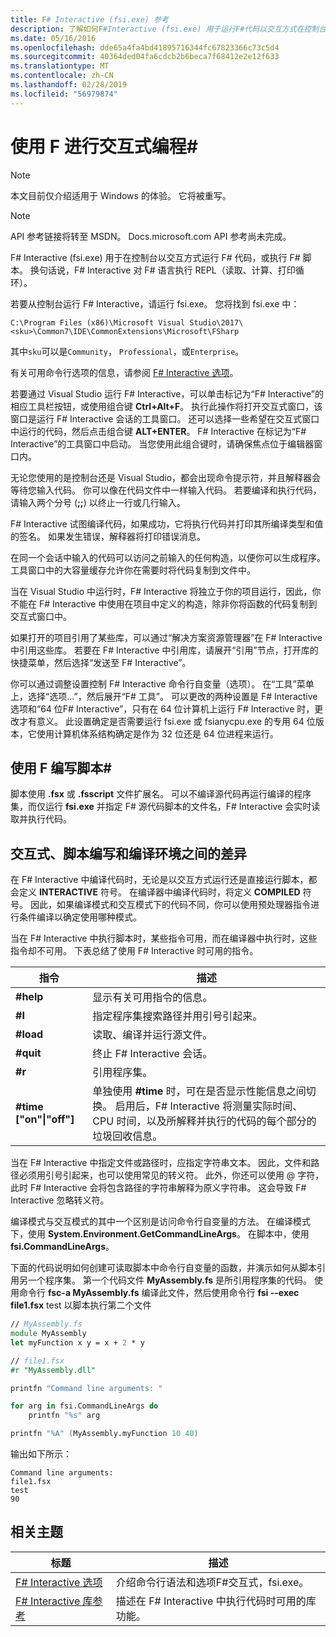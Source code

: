 ```yaml
---
title: F# Interactive (fsi.exe) 参考
description: 了解如何F#Interactive (fsi.exe) 用于运行F#代码以交互方式在控制台上或执行F#脚本。
ms.date: 05/16/2016
ms.openlocfilehash: dde65a4fa4bd41895716344fc67823366c73c5d4
ms.sourcegitcommit: 40364ded04fa6cdcb2b6beca7f68412e2e12f633
ms.translationtype: MT
ms.contentlocale: zh-CN
ms.lasthandoff: 02/28/2019
ms.locfileid: "56979874"
---
```

# <a name="interactive-programming-with-f"></a>使用 F 进行交互式编程\#

> [!NOTE]
> 本文目前仅介绍适用于 Windows 的体验。  它将被重写。

> [!NOTE]
> API 参考链接将转至 MSDN。  Docs.microsoft.com API 参考尚未完成。

F# Interactive (fsi.exe) 用于在控制台以交互方式运行 F# 代码，或执行 F# 脚本。 换句话说，F# Interactive 对 F# 语言执行 REPL（读取、计算、打印循环）。

若要从控制台运行 F# Interactive，请运行 fsi.exe。  您将找到 fsi.exe 中：

```console
C:\Program Files (x86)\Microsoft Visual Studio\2017\<sku>\Common7\IDE\CommonExtensions\Microsoft\FSharp
```

其中`sku`可以是`Community`， `Professional`，或`Enterprise`。

有关可用命令行选项的信息，请参阅 [F# Interactive 选项](../../language-reference/fsharp-interactive-options.md)。

若要通过 Visual Studio 运行 F# Interactive，可以单击标记为“F# Interactive”的相应工具栏按钮，或使用组合键 **Ctrl+Alt+F**。 执行此操作将打开交互式窗口，该窗口是运行 F# Interactive 会话的工具窗口。 还可以选择一些希望在交互式窗口中运行的代码，然后点击组合键 **ALT+ENTER**。 F# Interactive 在标记为“F# Interactive”的工具窗口中启动。 当您使用此组合键时，请确保焦点位于编辑器窗口内。

无论您使用的是控制台还是 Visual Studio，都会出现命令提示符，并且解释器会等待您输入代码。 你可以像在代码文件中一样输入代码。 若要编译和执行代码，请输入两个分号 (**;;**) 以终止一行或几行输入。

F# Interactive 试图编译代码，如果成功，它将执行代码并打印其所编译类型和值的签名。 如果发生错误，解释器将打印错误消息。

在同一个会话中输入的代码可以访问之前输入的任何构造，以便你可以生成程序。 工具窗口中的大容量缓存允许你在需要时将代码复制到文件中。

当在 Visual Studio 中运行时，F# Interactive 将独立于你的项目运行，因此，你不能在 F# Interactive 中使用在项目中定义的构造，除非你将函数的代码复制到交互式窗口中。

如果打开的项目引用了某些库，可以通过“解决方案资源管理器”在 F# Interactive 中引用这些库。 若要在 F# Interactive 中引用库，请展开“引用”节点，打开库的快捷菜单，然后选择“发送至 F# Interactive”。

你可以通过调整设置控制 F# Interactive 命令行自变量（选项）。 在“工具”菜单上，选择“选项...”，然后展开“F# 工具”。 可以更改的两种设置是 F# Interactive 选项和“64 位F# Interactive”，只有在 64 位计算机上运行 F# Interactive 时，更改才有意义。 此设置确定是否需要运行 fsi.exe 或 fsianycpu.exe 的专用 64 位版本，它使用计算机体系结构确定是作为 32 位还是 64 位进程来运行。


## <a name="scripting-with-f"></a>使用 F 编写脚本\#
脚本使用 **.fsx** 或 **.fsscript** 文件扩展名。 可以不编译源代码再运行编译的程序集，而仅运行 **fsi.exe** 并指定 F# 源代码脚本的文件名，F# Interactive 会实时读取并执行代码。


## <a name="differences-between-the-interactive-scripting-and-compiled-environments"></a>交互式、脚本编写和编译环境之间的差异
在 F# Interactive 中编译代码时，无论是以交互方式运行还是直接运行脚本，都会定义 **INTERACTIVE** 符号。 在编译器中编译代码时，将定义 **COMPILED** 符号。 因此，如果编译模式和交互模式下的代码不同，你可以使用预处理器指令进行条件编译以确定使用哪种模式。

当在 F# Interactive 中执行脚本时，某些指令可用，而在编译器中执行时，这些指令却不可用。 下表总结了使用 F# Interactive 时可用的指令。

|指令|描述|
|---------|-----------|
|**#help**|显示有关可用指令的信息。|
|**#I**|指定程序集搜索路径并用引号引起来。|
|**#load**|读取、编译并运行源文件。|
|**#quit**|终止 F# Interactive 会话。|
|**#r**|引用程序集。|
|**#time ["on"&#124;"off"]**|单独使用 **#time** 时，可在是否显示性能信息之间切换。 启用后，F# Interactive 将测量实际时间、CPU 时间，以及所解释并执行的代码的每个部分的垃圾回收信息。|

当在 F# Interactive 中指定文件或路径时，应指定字符串文本。 因此，文件和路径必须用引号引起来，也可以使用常见的转义符。 此外，你还可以使用 @ 字符，此时 F# Interactive 会将包含路径的字符串解释为原义字符串。 这会导致 F# Interactive 忽略转义符。

编译模式与交互模式的其中一个区别是访问命令行自变量的方法。 在编译模式下，使用 **System.Environment.GetCommandLineArgs**。 在脚本中，使用 **fsi.CommandLineArgs**。

下面的代码说明如何创建可读取脚本中命令行自变量的函数，并演示如何从脚本引用另一个程序集。 第一个代码文件 **MyAssembly.fs** 是所引用程序集的代码。 使用命令行 **fsc-a MyAssembly.fs** 编译此文件，然后使用命令行 **fsi --exec file1.fsx** test 以脚本执行第二个文件

```fsharp
// MyAssembly.fs
module MyAssembly
let myFunction x y = x + 2 * y
```

```fsharp
// file1.fsx
#r "MyAssembly.dll"

printfn "Command line arguments: "

for arg in fsi.CommandLineArgs do
    printfn "%s" arg

printfn "%A" (MyAssembly.myFunction 10 40)
```

输出如下所示：

```
Command line arguments: 
file1.fsx
test
90
```

## <a name="related-topics"></a>相关主题

|标题|描述|
|-----|-----------|
|[F# Interactive 选项](../../language-reference/fsharp-interactive-options.md)|介绍命令行语法和选项F#交互式，fsi.exe。|
|[F# Interactive 库参考](https://msdn.microsoft.com/visualfsharpdocs/conceptual/fsharp-interactive-library-reference)|描述在 F# Interactive 中执行代码时可用的库功能。|